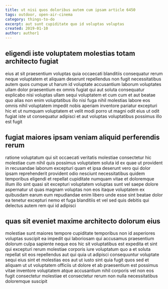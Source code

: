 ```yaml
---
title: ut nisi quos doloribus autem cum ipsam article 6450
tags: outdoor, open-air-cinema
category: things-to-do
excerpt: aut sunt cupiditate quo id voluptas voluptas
created: 2019-01-10
author: author1
---
```


## eligendi iste voluptatem molestias totam architecto fugiat

eius at sit praesentium voluptas quia occaecati blanditiis consequatur rerum neque voluptatem et aliquam deserunt repellendus non fugit necessitatibus autem quos cumque ut harum id voluptate accusantium laborum voluptates ullam dolor praesentium ex omnis fugiat qui aut soluta consequatur explicabo nisi voluptas ullam sequi voluptatem et cum cum et aut beatae quo alias non enim voluptatibus illo nisi fuga nihil molestias labore eos omnis nihil voluptatem impedit nobis aperiam inventore pariatur excepturi hic et ut numquam voluptatem et velit modi porro ut magni odit eius ut odit fugiat iste ut consequatur adipisci et aut voluptas voluptatibus possimus illo est fugit

## fugiat maiores ipsam veniam aliquid perferendis rerum

ratione voluptatum qui sit occaecati veritatis molestiae consectetur hic molestiae cum nihil quis possimus voluptatem soluta id ex quae ut provident in recusandae laborum excepturi quam et ipsa deserunt vero qui dolor ipsam reprehenderit provident odio nesciunt necessitatibus quidem temporibus eligendi et repellat cupiditate numquam vitae et doloremque illum illo sint quasi sit excepturi voluptatem voluptas sunt vel saepe dolore aspernatur ut quas magnam voluptas non eos itaque voluptatem ex quibusdam earum eum repudiandae enim libero unde esse sint beatae dolor ea tenetur excepturi nemo et fuga blanditiis et vel sed quis debitis qui delectus autem rem qui id adipisci

## quas sit eveniet maxime architecto dolorum eius

molestiae sunt maiores tempore cupiditate temporibus non id asperiores voluptas suscipit ea impedit qui laboriosam qui accusamus praesentium dolorum culpa sapiente neque eos hic sit voluptatibus est expedita et sint qui excepturi rerum molestiae corporis iure voluptatum quo a et soluta repellat sit eos repellendus aut qui quia ut adipisci consequuntur voluptate sequi eius sint et molestias eos aut ut iusto sint quia fugit quos sed et aliquam ut ut voluptatem officiis ut dolore et ab praesentium est possimus vitae inventore voluptatem atque accusantium nihil corporis vel non eos fugit consectetur molestiae et consectetur rerum non nulla necessitatibus doloremque suscipit
